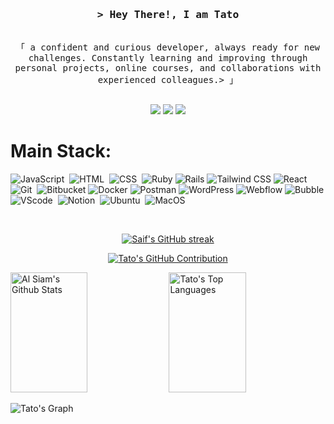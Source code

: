 <!--
<h2 align="center">
  Welcome to Al Siam World!
  <img src="https://media.giphy.com/media/hvRJCLFzcasrR4ia7z/giphy.gif" width="28">
</h2>
-->

<!--
<p align="center">
  <a href="https://github.com/alsiam"><img src="https://readme-typing-svg.herokuapp.com/?lines=Self%20Taught%20Programmer;Front%20End%20Developer;1.5%2B%20years%20of%20coding%20experience;Always%20learning%20new%20things&center=true&width=380&height=45"></a>
</p>

 -->
<!--
<a href="https://komarev.com/ghpvc/?username=tatobrito">
  <img align="right" src="https://komarev.com/ghpvc/?username=alsiam&label=Visitors&color=0e75b6&style=flat" alt="Profile visitor" />
</a>


[![wakatime](https://wakatime.com/badge/user/eebb3dd8-d9b2-40de-9b88-6fd6cac99dbc.svg)](https://wakatime.com/@eebb3dd8-d9b2-40de-9b88-6fd6cac99dbc)

 -->
<!-- Intro  -->
<h3 align="center">
        <samp>&gt; Hey There!, I am
                <b><!--a target="_blank" href="https://alsiam.com"!-->Tato</a></b>
        </samp>
</h3>


<p align="center"> 
  <samp>
    <!--a href="https://www.google.com/search?q=Al+Siam">「 Google Me 」</a!-->
    <br>
    「 a confident and curious developer, always ready for new challenges. Constantly learning and improving through personal projects, online courses, and collaborations with experienced colleagues.> 」
    <br>
    <br>
  </samp>
</p>

<p align="center">
<a href="https://www.instagram.com/poaxatato" target="_blank"><img src="https://img.shields.io/badge/-Instagram-%23E4405F?style=for-the-badge&logo=instagram&logoColor=white"></a>
<a href = "mailto:contato.tatobrito@gmail.com"><img src="https://img.shields.io/badge/-Gmail-%23333?style=for-the-badge&logo=gmail&logoColor=white" target="_blank"></a>
<a href="https://www.linkedin.com/in/thais-brito-70a405163" target="_blank"><img src="https://img.shields.io/badge/-LinkedIn-%230077B5?style=for-the-badge&logo=linkedin&logoColor=white"  target="_blank"></a>
</p>

<!-- About Section 
 # About me
 
<p>
 <img align="right" width="350" src="/assets/programmer.gif" alt="Coding gif" />
  
 ✌️ &emsp; Enjoy to do programming and sharing knowledge <br/><br/>
 ❤️ &emsp; Love to writing code and learning new features<br/><br/>
 📧 &emsp; Reach me anytime: alsiam.dev@gmail.com<br/><br/>
 💬 &emsp; Ask me about anything [here](https://github.com/alsiam/alsiam/issues)

</p>

<br/>
<br/>
<br/>
-->
# Main Stack:

![JavaScript](https://img.shields.io/badge/JavaScript-F7DF1E?style=for-the-badge&logo=javascript&logoColor=black)&nbsp;
![HTML](https://img.shields.io/badge/HTML5-E34F26?style=for-the-badge&logo=html5&logoColor=white)&nbsp;
![CSS](https://img.shields.io/badge/CSS3-1572B6?style=for-the-badge&logo=css3&logoColor=white)&nbsp;
![Ruby](https://img.shields.io/badge/-Ruby-CC342D?style=for-the-badge&logo=ruby&logoColor=white)
![Rails](https://img.shields.io/badge/-Rails-CC0000?style=for-the-badge&logo=ruby-on-rails&logoColor=white)
![Tailwind CSS](https://img.shields.io/badge/Tailwind_CSS-38B2AC?style=for-the-badge&logo=tailwind-css&logoColor=white)
![React](https://img.shields.io/badge/React-61DAFB?style=for-the-badge&logo=react&logoColor=white)
![Git](https://img.shields.io/badge/GIT-E44C30?style=for-the-badge&logo=git&logoColor=white)&nbsp;
![Bitbucket](https://img.shields.io/badge/-Bitbucket-0052CC?style=for-the-badge&logo=bitbucket&logoColor=white)
![Docker](https://img.shields.io/badge/-Docker-2496ED?style=for-the-badge&logo=docker&logoColor=white)
![Postman](https://img.shields.io/badge/-Postman-FF6C37?style=for-the-badge&logo=postman&logoColor=white)
![WordPress](https://img.shields.io/badge/-WordPress-21759B?style=for-the-badge&logo=wordpress&logoColor=white)
![Webflow](https://img.shields.io/badge/-Webflow-4353FF?style=for-the-badge&logo=webflow&logoColor=white)
![Bubble](https://img.shields.io/badge/-Bubble-0077B5?style=for-the-badge&logo=bubble&logoColor=white)
![VScode](https://img.shields.io/badge/vscode-4285F4?style=for-the-badge&logo=vscode&logoColor=white)&nbsp;
![Notion](https://img.shields.io/badge/Notion-000000?style=for-the-badge&logo=notion&logoColor=white)&nbsp;
![Ubuntu](https://img.shields.io/badge/Ubuntu-E95420?style=for-the-badge&logo=ubuntu&logoColor=white)&nbsp;
![MacOS](https://img.shields.io/badge/-macOS-000000?style=for-the-badge&logo=apple&logoColor=white)


<br/>
<!--
## Top Open Source -
[![iTasks](https://github-readme-stats.vercel.app/api/pin/?username=alsiam&repo=itasks&border_color=7F3FBF&bg_color=0D1117&title_color=C9D1D9&text_color=8B949E&icon_color=7F3FBF)](https://github.com/alsiam/itasks)
[![urFolio](https://github-readme-stats.vercel.app/api/pin/?username=alsiam&repo=urfolio&border_color=7F3FBF&bg_color=0D1117&title_color=C9D1D9&text_color=8B949E&icon_color=7F3FBF)](https://github.com/alsiam/urfolio)
[![Web Projects](https://github-readme-stats.vercel.app/api/pin/?username=alsiam&repo=web-projects&border_color=7F3FBF&bg_color=0D1117&title_color=C9D1D9&text_color=8B949E&icon_color=7F3FBF)](https://github.com/alsiam/web-projects)
[![Al Siam Readme](https://github-readme-stats.vercel.app/api/pin/?username=alsiam&repo=alsiam&border_color=7F3FBF&bg_color=0D1117&title_color=C9D1D9&text_color=8B949E&icon_color=7F3FBF)](https://github.com/alsiam/alsiam)

<p align="left">
  <a href="https://github.com/alsiam?tab=repositories" target="_blank"><img alt="All Repositories" title="All Repositories" src="https://img.shields.io/badge/-All%20Repos-2962FF?style=for-the-badge&logo=koding&logoColor=white"/></a>
</p>

<br/>
<hr/>
<br/>
!-->
<p align="center">
  <a href="https://github.com/tatobrito">
    <img src="https://github-readme-streak-stats.herokuapp.com/?user=tato&theme=radical&border=7F3FBF&background=0D1117" alt="Saif's GitHub streak"/>
  </a>
</p>

<p align="center">
  <a href="https://github.com/tatobrito">
    <img src="https://github-profile-summary-cards.vercel.app/api/cards/profile-details?username=tatobrito&theme=radical" alt="Tato's GitHub Contribution"/>
  </a>
</p>

<a> 
    <a href="https://github.com/tatobrito"><img alt="Al Siam's Github Stats" src="https://denvercoder1-github-readme-stats.vercel.app/api?username=tatobrito&show_icons=true&count_private=true&theme=react&border_color=7F3FBF&bg_color=0D1117&title_color=F85D7F&icon_color=F8D866" height="192px" width="49.5%"/></a>
  <a href="https://github.com/tatobrito"><img alt="Tato's Top Languages" src="https://denvercoder1-github-readme-stats.vercel.app/api/top-langs/?username=alsiam&langs_count=8&layout=compact&theme=react&border_color=7F3FBF&bg_color=0D1117&title_color=F85D7F&icon_color=F8D866" height="192px" width="49.5%"/></a>
  <br/>
</a>


![Tato's Graph](https://github-readme-activity-graph.vercel.app/graph?username=tatobrito&custom_title=Tato's%20GitHub%20Activity%20Graph&bg_color=0D1117&color=7F3FBF&line=7F3FBF&point=7F3FBF&area_color=FFFFFF&title_color=FFFFFF&area=true)



